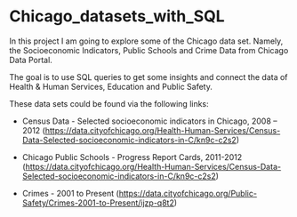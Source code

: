 # Chicago_datasets_with_SQL

In this project I am going to explore some of the Chicago data set. Namely, the Socioeconomic Indicators, Public Schools and Crime Data from Chicago Data Portal.

The goal is to use SQL queries to get some insights and connect the data of Health & Human Services, Education and Public Safety.

These data sets could be found via the following links:

- Census Data - Selected socioeconomic indicators in Chicago, 2008 – 2012 (https://data.cityofchicago.org/Health-Human-Services/Census-Data-Selected-socioeconomic-indicators-in-C/kn9c-c2s2)

- Chicago Public Schools - Progress Report Cards, 2011-2012 (https://data.cityofchicago.org/Health-Human-Services/Census-Data-Selected-socioeconomic-indicators-in-C/kn9c-c2s2)

- Crimes - 2001 to Present (https://data.cityofchicago.org/Public-Safety/Crimes-2001-to-Present/ijzp-q8t2)
